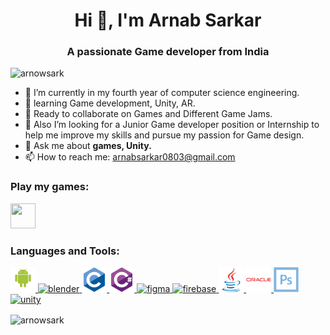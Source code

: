 <h1 align="center">Hi 👋, I'm Arnab Sarkar</h1>
<h3 align="center">A passionate Game developer from India</h3>

<p align="left"> <img src="https://komarev.com/ghpvc/?username=arnowsark&label=Profile%20views&color=0e75b6&style=flat" alt="arnowsark" /> </p>

- 🔭 I’m currently in my fourth year of computer science engineering.
- 🌱 learning Game development, Unity, AR.
- 👯 Ready to collaborate on Games and Different Game Jams.
- 🤔 Also I’m looking for a Junior Game developer position or Internship to help me improve my skills and pursue my passion for Game design.
- 💬 Ask me about **games, Unity.** 
- 📫 How to reach me: arnabsarkar0803@gmail.com

<!--<h3 align="left">Find me:</h3>
<p align="left">
<a href="https://linkedin.com/in/ar05s" target="blank"><img align="center" src="https://raw.githubusercontent.com/rahuldkjain/github-profile-readme-generator/master/src/images/icons/Social/linked-in-alt.svg" alt="arnab sarkar" height="30" width="40" /></a>
<a href="https://instagram.com/arnow_sark" target="blank"><img align="center" src="https://raw.githubusercontent.com/rahuldkjain/github-profile-readme-generator/master/src/images/icons/Social/instagram.svg" alt="arnow_sark" height="30" width="40" /></a>
</p>-->
<h3 align="left">Play my games:</h3>
<p align="left">
  <a href="https://arnowsark.itch.io/"><img src="https://pbs.twimg.com/profile_images/1212846124945428480/w1htiJ0v_400x400.png" style="width:40px;height:40px;"></a>
</p>

<h3 align="left">Languages and Tools:</h3>
<p align="left"> <a href="https://developer.android.com" target="_blank" rel="noreferrer"> <img src="https://raw.githubusercontent.com/devicons/devicon/master/icons/android/android-original-wordmark.svg" alt="android" width="40" height="40"/> </a> <a href="https://www.blender.org/" target="_blank" rel="noreferrer"> <img src="https://download.blender.org/branding/community/blender_community_badge_white.svg" alt="blender" width="40" height="40"/> </a> <a href="https://www.cprogramming.com/" target="_blank" rel="noreferrer"> <img src="https://raw.githubusercontent.com/devicons/devicon/master/icons/c/c-original.svg" alt="c" width="40" height="40"/> </a> <a href="https://www.w3schools.com/cs/" target="_blank" rel="noreferrer"> <img src="https://raw.githubusercontent.com/devicons/devicon/master/icons/csharp/csharp-original.svg" alt="csharp" width="40" height="40"/> </a> <a href="https://www.figma.com/" target="_blank" rel="noreferrer"> <img src="https://www.vectorlogo.zone/logos/figma/figma-icon.svg" alt="figma" width="40" height="40"/> </a> <a href="https://firebase.google.com/" target="_blank" rel="noreferrer"> <img src="https://www.vectorlogo.zone/logos/firebase/firebase-icon.svg" alt="firebase" width="40" height="40"/> </a> <a href="https://www.java.com" target="_blank" rel="noreferrer"> <img src="https://raw.githubusercontent.com/devicons/devicon/master/icons/java/java-original.svg" alt="java" width="40" height="40"/> </a> <a href="https://www.oracle.com/" target="_blank" rel="noreferrer"> <img src="https://raw.githubusercontent.com/devicons/devicon/master/icons/oracle/oracle-original.svg" alt="oracle" width="40" height="40"/> </a> <a href="https://www.photoshop.com/en" target="_blank" rel="noreferrer"> <img src="https://raw.githubusercontent.com/devicons/devicon/master/icons/photoshop/photoshop-line.svg" alt="photoshop" width="40" height="40"/> </a> <a href="https://unity.com/" target="_blank" rel="noreferrer"> <img src="https://www.vectorlogo.zone/logos/unity3d/unity3d-icon.svg" alt="unity" width="40" height="40"/> </a> </p>

<!--<p><img align="left" src="https://github-readme-stats.vercel.app/api/top-langs?username=arnowsark&show_icons=true&locale=en&layout=compact" alt="arnowsark" /></p>

<p>&nbsp;<img align="center" src="https://github-readme-stats.vercel.app/api?username=arnowsark&show_icons=true&locale=en" alt="arnowsark" /></p>-->

<p><img align="center" src="https://github-readme-streak-stats.herokuapp.com/?user=arnowsark&" alt="arnowsark" /></p>
